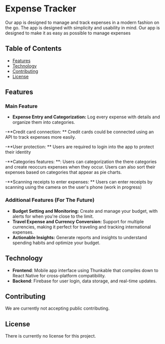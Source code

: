 # Expense Tracker

Our app is designed to manage and track expenses in a modern fashion on the go. The app is designed with simplicity and usability in mind. Our app is designed to make it as easy as possible to manage expenses

## Table of Contents
- [Features](#features)
- [Technology](#technology)
- [Contributing](#contributing)
- [License](#license)

## Features

### Main Feature
- **Expense Entry and Categorization:** Log every expense with details and organize them into categories.

-**Credit card connection: ** Credit cards could be connected using an API to track expenses more easily.

-**User protection: ** Users are required to login into the app to protect their identity

-**Categories features: **: Users can categorization the there categories and create reoccurs expenses when they occur. Users can also sort their expenses based on categories that appear as pie charts.

-**Scanning receipts to enter expenses: ** Users can enter receipts by scanning using the camera on the user's phone (work in progress)

### Additional Features (For The Future)
- **Budget Setting and Monitoring:** Create and manage your budget, with alerts for when you're close to the limit.
- **Travel Expense and Currency Conversion:** Support for multiple currencies, making it perfect for traveling and tracking international expenses.
- **Actionable Insights:** Generate reports and insights to understand spending habits and optimize your budget.

## Technology
- **Frontend**: Mobile app interface using Thunkable that compiles down to React Native for cross-platform compatibility.
- **Backend**: Firebase for user login, data storage, and real-time updates.

## Contributing
We are currently not accepting public contributing.

## License
There is currently no license for this project.
